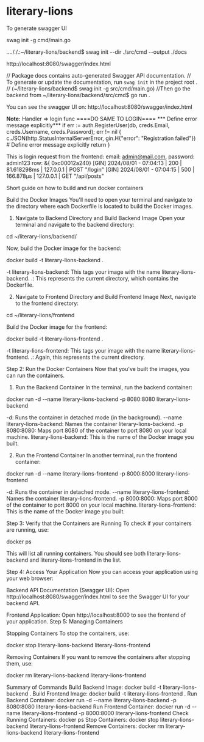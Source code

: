 # literary-lions

To generate swagger UI
<!-- swag init --dir /home/femsworld/literary-lions/backend/src --output /home/femsworld/literary-lions/backend/src/docs -->
swag init -g cmd/main.go

...././.:~/literary-lions/backend$ swag init --dir ./src/cmd --output ./docs

http://localhost:8080/swagger/index.html



// Package docs contains auto-generated Swagger API documentation.
// To generate or update the documentation, run `swag init` in the project root .
// (~/literary-lions/backend$ swag init -g src/cmd/main.go)
//Then go the backend from ~/literary-lions/backend/src/cmd$ go run .

You can see the swagger UI on: http://localhost:8080/swagger/index.html


**Note:**
Handler => login func ====DO SAME TO LOGIN====  *** Define error message explicitly***
if err := auth.RegisterUser(db, creds.Email, creds.Username, creds.Password); err != nil {
		c.JSON(http.StatusInternalServerError, gin.H{"error": "Registration failed"})           # Define error message explicitly
		return
	}

This is login request from the frontend:
email: admin@mail.com, password: admin123
row: &{<nil> 0xc00012a240}
[GIN] 2024/08/01 - 07:04:13 | 200 |   81.618298ms |       127.0.0.1 | POST     "/login"
[GIN] 2024/08/01 - 07:04:15 | 500 |     166.878µs |       127.0.0.1 | GET      "/api/posts"





Short guide on how to build and run docker containers

Build the Docker Images
You'll need to open your terminal and navigate to the directory where each Dockerfile is located to build the Docker images.

1. Navigate to Backend Directory and Build Backend Image
Open your terminal and navigate to the backend directory:

cd ~/literary-lions/backend/

Now, build the Docker image for the backend:

docker build -t literary-lions-backend .

-t literary-lions-backend: This tags your image with the name literary-lions-backend.
.: This represents the current directory, which contains the Dockerfile.

2. Navigate to Frontend Directory and Build Frontend Image
Next, navigate to the frontend directory:

cd ~/literary-lions/frontend

Build the Docker image for the frontend:

docker build -t literary-lions-frontend .


-t literary-lions-frontend: This tags your image with the name literary-lions-frontend.
.: Again, this represents the current directory.



Step 2: Run the Docker Containers
Now that you've built the images, you can run the containers.

1. Run the Backend Container
In the terminal, run the backend container:

docker run -d --name literary-lions-backend -p 8080:8080 literary-lions-backend


-d: Runs the container in detached mode (in the background).
--name literary-lions-backend: Names the container literary-lions-backend.
-p 8080:8080: Maps port 8080 of the container to port 8080 on your local machine.
literary-lions-backend: This is the name of the Docker image you built.


2. Run the Frontend Container
In another terminal, run the frontend container:

docker run -d --name literary-lions-frontend -p 8000:8000 literary-lions-frontend


-d: Runs the container in detached mode.
--name literary-lions-frontend: Names the container literary-lions-frontend.
-p 8000:8000: Maps port 8000 of the container to port 8000 on your local machine.
literary-lions-frontend: This is the name of the Docker image you built.


Step 3: Verify that the Containers are Running
To check if your containers are running, use:

docker ps


This will list all running containers. You should see both literary-lions-backend and literary-lions-frontend in the list.

Step 4: Access Your Application
Now you can access your application using your web browser:

Backend API Documentation (Swagger UI):
Open http://localhost:8080/swagger/index.html to see the Swagger UI for your backend API.


Frontend Application:
Open http://localhost:8000 to see the frontend of your application.
Step 5: Managing Containers


Stopping Containers
To stop the containers, use:

docker stop literary-lions-backend literary-lions-frontend


Removing Containers
If you want to remove the containers after stopping them, use:

docker rm literary-lions-backend literary-lions-frontend


Summary of Commands
Build Backend Image: docker build -t literary-lions-backend .
Build Frontend Image: docker build -t literary-lions-frontend .
Run Backend Container: docker run -d --name literary-lions-backend -p 8080:8080 literary-lions-backend
Run Frontend Container: docker run -d --name literary-lions-frontend -p 8000:8000 literary-lions-frontend
Check Running Containers: docker ps
Stop Containers: docker stop literary-lions-backend literary-lions-frontend
Remove Containers: docker rm literary-lions-backend literary-lions-frontend